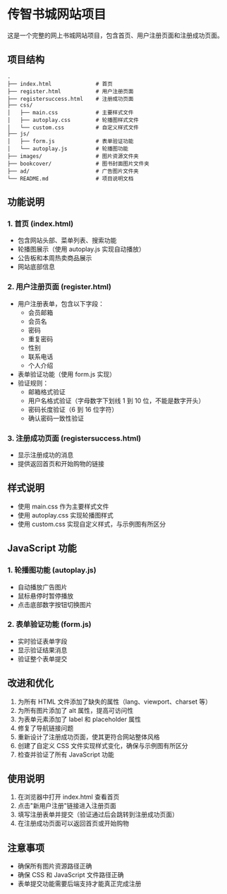# 传智书城网站项目

这是一个完整的网上书城网站项目，包含首页、用户注册页面和注册成功页面。

## 项目结构

```
.
├── index.html              # 首页
├── register.html           # 用户注册页面
├── registersuccess.html    # 注册成功页面
├── css/
│   ├── main.css            # 主要样式文件
│   ├── autoplay.css        # 轮播图样式文件
│   └── custom.css          # 自定义样式文件
├── js/
│   ├── form.js             # 表单验证功能
│   └── autoplay.js         # 轮播图功能
├── images/                 # 图片资源文件夹
├── bookcover/              # 图书封面图片文件夹
├── ad/                     # 广告图片文件夹
└── README.md               # 项目说明文档
```

## 功能说明

### 1. 首页 (index.html)

- 包含网站头部、菜单列表、搜索功能
- 轮播图展示（使用 autoplay.js 实现自动播放）
- 公告板和本周热卖商品展示
- 网站底部信息

### 2. 用户注册页面 (register.html)

- 用户注册表单，包含以下字段：
  - 会员邮箱
  - 会员名
  - 密码
  - 重复密码
  - 性别
  - 联系电话
  - 个人介绍
- 表单验证功能（使用 form.js 实现）
- 验证规则：
  - 邮箱格式验证
  - 用户名格式验证（字母数字下划线 1 到 10 位，不能是数字开头）
  - 密码长度验证（6 到 16 位字符）
  - 确认密码一致性验证

### 3. 注册成功页面 (registersuccess.html)

- 显示注册成功的消息
- 提供返回首页和开始购物的链接

## 样式说明

- 使用 main.css 作为主要样式文件
- 使用 autoplay.css 实现轮播图样式
- 使用 custom.css 实现自定义样式，与示例图有所区分

## JavaScript 功能

### 1. 轮播图功能 (autoplay.js)

- 自动播放广告图片
- 鼠标悬停时暂停播放
- 点击底部数字按钮切换图片

### 2. 表单验证功能 (form.js)

- 实时验证表单字段
- 显示验证结果消息
- 验证整个表单提交

## 改进和优化

1. 为所有 HTML 文件添加了缺失的属性（lang、viewport、charset 等）
2. 为所有图片添加了 alt 属性，提高可访问性
3. 为表单元素添加了 label 和 placeholder 属性
4. 修复了导航链接问题
5. 重新设计了注册成功页面，使其更符合网站整体风格
6. 创建了自定义 CSS 文件实现样式变化，确保与示例图有所区分
7. 检查并验证了所有 JavaScript 功能

## 使用说明

1. 在浏览器中打开 index.html 查看首页
2. 点击"新用户注册"链接进入注册页面
3. 填写注册表单并提交（验证通过后会跳转到注册成功页面）
4. 在注册成功页面可以返回首页或开始购物

## 注意事项

- 确保所有图片资源路径正确
- 确保 CSS 和 JavaScript 文件路径正确
- 表单提交功能需要后端支持才能真正完成注册
